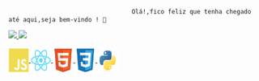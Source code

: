                                       Olá!,fico feliz que tenha chegado até aqui,seja bem-vindo ! 👾 
                                      
<img align="left">
  <a href="https://github.com/Thiago-Araujo1">
  <img height="150em" src="https://github-readme-stats.vercel.app/api?username=Thiago-Araujo1&show_icons=true&theme=radical&include_all_commits=true&count_private=true"/>
  <img height="150em" height:"48" widht:"48" src="https://github-readme-stats.vercel.app/api/top-langs/?username=Thiago-Araujo1&layout=compact&langs_count=7&theme=radical"/>
</div>

  <div style="display: inline_block"><br>
  <img align="center" alt="Thi-Js" height="48" width="40" src="https://raw.githubusercontent.com/devicons/devicon/master/icons/javascript/javascript-plain.svg">
  <img align="center" alt="Thi-React" height="48" width="40" src="https://raw.githubusercontent.com/devicons/devicon/master/icons/react/react-original.svg">
  <img align="center" alt="Thi-HTML" height="48" width="40" src="https://raw.githubusercontent.com/devicons/devicon/master/icons/html5/html5-original.svg">
  <img align="center" alt="Thi-CSS" height="48" width="40" src="https://raw.githubusercontent.com/devicons/devicon/master/icons/css3/css3-original.svg">
  <img align="center" alt="Thi-Python" height="48" width="40" src="https://raw.githubusercontent.com/devicons/devicon/master/icons/python/python-original.svg">
  
</div>
